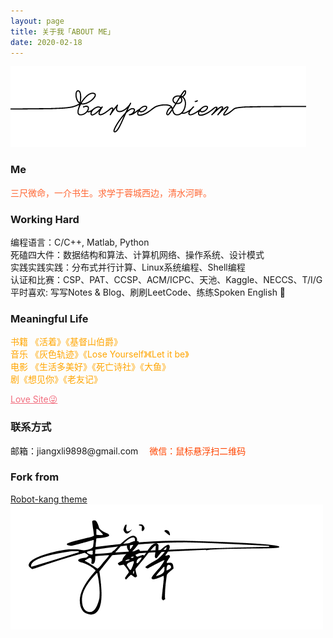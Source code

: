```yaml
---
layout: page
title: 关于我「ABOUT ME」 
date: 2020-02-18
---
```

<!-- <a href="/photos/" target="_blank"> -->
<!-- <img src="/images/xjn_aboutme.jpeg" height="600" width="1000" alt="photos"/> -->
<!-- </a> -->
<img src="/images/carpediem_wide.png"> 
<h3>Me</h3>
<!-- 在象牙塔里磕盐  -->
 <!-- <a href="/Mr.Kang_Developer/" target="_blank"> 「我的简历」 </a>     -->

<div style="color:#FF6633">
<p>	三尺微命，一介书生。求学于蓉城西边，清水河畔。
<!-- 然所学颇杂，对诸多方面均有涉猎，喜欢研究一些新技术和关注一些最新的科技~  -->
</p>
</div>
<h3> Working Hard</h3>
编程语言：C/C++, Matlab, Python<br>
死磕四大件：数据结构和算法、计算机网络、操作系统、设计模式<br>
实践实践实践：分布式并行计算、Linux系统编程、Shell编程<br>
认证和比赛：CSP、PAT、CCSP、ACM/ICPC、天池、Kaggle、NECCS、T/I/G<br>
平时喜欢: 写写Notes & Blog、刷刷LeetCode、练练Spoken English 💯

<!-- <a href="https://ymfa.github.io/phd-2048/" style="color:#696969" > <h4>Game: How to be a Phd</h4></a> -->
<!-- <p>  
coffee->idea->garbage.<br><br>
coffee->idea->code->garbage.<br><br>
coffee->idea->code->deep-learning->garbage.<br><br>
coffee->idea->code->deep-learning->mentor->garbage.<br><br>
coffee->idea->code->deep-learning->mentor->paper->rebuttal->relationship->breakup->paper->rebuttal->conference->hair loss->hospital->defence->PhD<br><br>
<p> -->

<!-- 喜欢巴黎，想着如果有机会一定会去巴黎生活一段时间         -->
<div style="color:#008B00">
</div>
<h3> Meaningful Life </h3>
<div style="color:#FFA500">
<p>
书籍 《活着》《基督山伯爵》 
<br>
音乐 《灰色轨迹》《Lose Yourself》《Let it be》
<br>
电影 《生活多美好》《死亡诗社》《大鱼》
<br>
剧《想见你》《老友记》
<a href="/love/" style="color:#F16D7E"> <p>Love Site😜</p></a>  
</p>
</div>


<!-- <h3> Working Hard</h3>   
<img src="/images/carpediem_wide.png"> 
<br />
<p>
<a href="https://ymfa.github.io/phd-2048/" style="color:#696969" > <h4>Game: How to be a Phd</h4></a>
<p>  
coffee->idea->garbage.<br><br>
coffee->idea->code->garbage.<br><br>
coffee->idea->code->deep-learning->garbage.<br><br>
coffee->idea->code->deep-learning->mentor->garbage.<br><br>
coffee->idea->code->deep-learning->mentor->paper->rebuttal->relationship->breakup->paper->rebuttal->conference->hair loss->hospital->defence->PhD<br><br>
</p>
<div style="color:#708090">
<p>
     我的能力就这么多。我若全心工作，则必然忽略生活；我若用心生活，则必然一事无成；我若两者兼顾，又难免平庸
</p>
</div>
<p>
趁我在还能看得进论文写得动代码的年纪，努力一回💪，看看这平庸的资质究竟能发挥几分。
   


<!-- <h3> Ps </h3>   
<p>
如果你想搭建一个跟我一样的博客，可以看
<a href="https://robotkang.cc/1733.html"> Jekyll+Github个人博客构建之路 </a>
教程

<p>

有关于博客主题的建议和意见都可以提给我，让我们一起来打造一个精美的主题吧~ 😄    
博客源码在 <a target="_blank" href='https://github.com/MengZheK/kangblog-theme' target="_blank" >Github</a> 上，你的 Star 是我更新的动力，谢谢~  
<p> 

    
<p>

<div style="color:#FF0000">
<p>
♻模板代码可任意使用，但请保留本站友情链接。👣   
&emsp;      
本站名称：Robotkang &emsp;        
本站网址：https://www.robotkang.cc &emsp;         
</p>
</div> -->



<h3> 联系方式 </h3>         
<script>
	function mousemethod(op,imgid){
	document.getElementById(imgid).style.display=op;
	}
</script>

<p>邮箱：jiangxli9898@gmail.com &emsp;<a href="#" onmouseover="mousemethod('block','img1')" onmouseout="mousemethod('none','img1')" style="color:#FF4500;text-decoration:none">微信：鼠标悬浮扫二维码</a><img id="img1" src="/images/wechat.png" style="display:none;"  width="128" height="128">
 
<h3>Fork from</h3>
<a href="https://github.com/MengZheK/kangblog-theme">Robot-kang theme</a>


<div class="divcss5-right">
	<a href="https://uestcljx.github.io/"><img src="/images/sig.gif"></a>
</div> 



